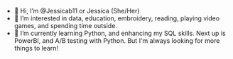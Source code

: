 - 👋 Hi, I’m @Jessicab11 or Jessica (She/Her)
- 👀 I’m interested in data, education, embroidery, reading, playing video games, and spending time outside.
- 🌱 I’m currently learning Python, and enhancing my SQL skills. Next up is PowerBI, and A/B testing with Python. But I'm always looking for more things to learn!

<!---
Jessicab11/Jessicab11 is a ✨ special ✨ repository because its `README.md` (this file) appears on your GitHub profile.
You can click the Preview link to take a look at your changes.
--->
